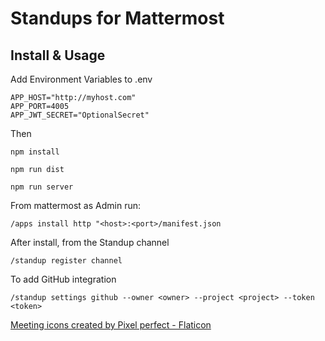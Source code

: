 # Standups for Mattermost

## Install & Usage
Add Environment Variables to .env
```
APP_HOST="http://myhost.com"
APP_PORT=4005
APP_JWT_SECRET="OptionalSecret"
```
Then 
```
npm install

npm run dist

npm run server
```

From mattermost as Admin run:
```
/apps install http "<host>:<port>/manifest.json
```

After install, from the Standup channel
```
/standup register channel
```

To add GitHub integration
```
/standup settings github --owner <owner> --project <project> --token <token>
```

<a href="https://www.flaticon.com/free-icons/meeting" title="meeting icons">Meeting icons created by Pixel perfect - Flaticon</a>

